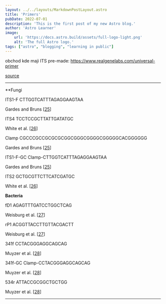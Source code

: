 ```yaml
---
layout: ../../layouts/MarkdownPostLayout.astro
title: 'Primers'
pubDate: 2022-07-01
description: 'This is the first post of my new Astro blog.'
author: 'Astro Learner'
image:
    url: 'https://docs.astro.build/assets/full-logo-light.png'
    alt: 'The full Astro logo.'
tags: ["astro", "blogging", "learning in public"]
---
```


obchod kde maji ITS pre-made:
https://www.realgenelabs.com/universal-primer


[source](https://www.hindawi.com/journals/tswj/2013/606480/tab1/)

---
**Fungi 

ITS1-F
CTTGGTCATTTAGAGGAAGTAA

Gardes and Bruns [[25](https://www.hindawi.com/journals/tswj/2013/606480/#B32)]

ITS4
TCCTCCGCTTATTGATATGC

White et al. [[26](https://www.hindawi.com/journals/tswj/2013/606480/#B33)]

Clamp
CGCCCGCCGCGCGCGGCGGGCGGGGCGGGGGCACGGGGGG

Gardes and Bruns [[25](https://www.hindawi.com/journals/tswj/2013/606480/#B32)]

ITS1-F-GC
Clamp-CTTGGTCATTTAGAGGAAGTAA

Gardes and Bruns [[25](https://www.hindawi.com/journals/tswj/2013/606480/#B32)]

ITS2
GCTGCGTTCTTCATCGATGC

White et al. [[26](https://www.hindawi.com/journals/tswj/2013/606480/#B33)]

**Bacteria**

fD1
AGAGTTTGATCCTGGCTCAG

Weisburg et al. [[27](https://www.hindawi.com/journals/tswj/2013/606480/#B34)]

rP1
ACGGTTACCTTGTTACGACTT

Weisburg et al. [[27](https://www.hindawi.com/journals/tswj/2013/606480/#B34)]

341f
CCTACGGGAGGCAGCAG

Muyzer et al. [[28](https://www.hindawi.com/journals/tswj/2013/606480/#B25)]

341f-GC
Clamp-CCTACGGGAGGCAGCAG

Muyzer et al. [[28](https://www.hindawi.com/journals/tswj/2013/606480/#B25)]

534r
ATTACCGCGGCTGCTGG

Muyzer et al. [[28](https://www.hindawi.com/journals/tswj/2013/606480/#B25)]

---
